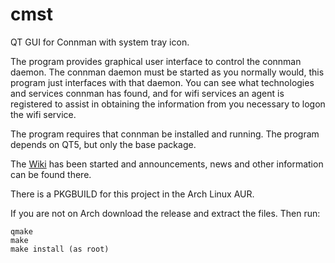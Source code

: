 cmst
====

QT GUI for Connman with system tray icon.

The program provides graphical user interface to control the connman daemon.  The connman daemon
must be started as you normally would, this program just interfaces with that daemon. You can see
what technologies and services connman has found, and for wifi services an agent is registered to
assist in obtaining the information from you necessary to logon the wifi service.

The program requires that connman be installed and running.  The program depends on QT5, but only the base package. 

The [Wiki](https://github.com/andrew-bibb/cmst/wiki) has been started and announcements, news and other information can be found there.

There is a PKGBUILD for this project in the Arch Linux AUR.

If you are not on Arch download the release and extract the files.  Then run:

    qmake
    make
    make install (as root)

